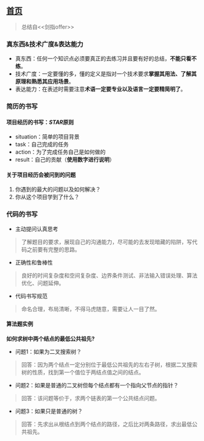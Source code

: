 ## [首页](https://kingkh1995.github.io/blog/)

> 总结自<<剑指offer>>

### 真东西&技术广度&表达能力

* 真东西：任何一个知识点必须要真正的去练习并且要有好的总结，**不能只看不练**。
* 技术广度：一定要懂的多，懂的定义是指对一个技术要求**掌握其用法、了解其原理和熟悉其应用场景**。
* 表达能力：在表述时需要注意**术语一定要专业以及语言一定要精简明了**。

### 简历的书写

#### 项目经历的书写：*STAR*原则

* situation：简单的项目背景
* task：自己完成的任务
* action：为了完成任务自己是如何做的
* result：自己的贡献（**使用数字进行说明**）

#### 关于项目经历会被问到的问题

1. 你遇到的最大的问题以及如何解决？
1. 你从这个项目学到了什么？

### 代码的书写

* 主动提问认真思考

> 了解题目的要求，展现自己的沟通能力，尽可能的去发现暗藏的陷阱，写代码之前要有完整的思路。

* 正确性和鲁棒性

> 良好的时间复杂度和空间复杂度、边界条件测试、非法输入错误处理、算法优化、问题延伸。

* 代码书写规范

> 命名合理，布局清晰，不得马虎随意，需要让人一目了然。

#### 算法题实例

__如何求树中两个结点的最低公共祖先?__

* 问题1：如果为二叉搜索树？

> 回答：因为两个结点一定分别位于最低公共祖先的左右子树，根据二叉搜索树的性质，找到第一个值位于两结点值之间的结点。

* 问题2：如果是普通的二叉树但每个结点都有一个指向父节点的指针？

> 回答：该问题等价于，求两个链表的第一个公共结点问题。

* 问题3：如果只是普通的树？

> 回答：先求出从根结点到两个结点的路径，之后比对两条路径，求出最低公共祖先。



